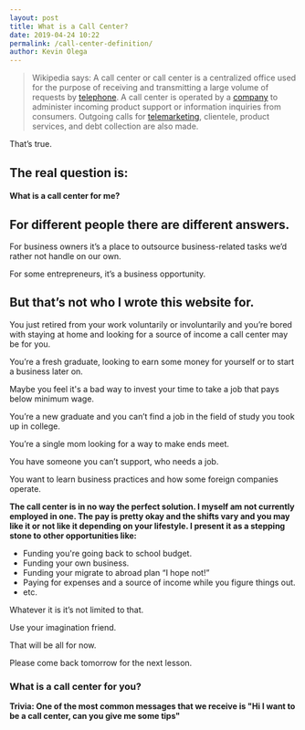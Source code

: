 ```yaml
--- 
layout: post 
title: What is a Call Center?
date: 2019-04-24 10:22
permalink: /call-center-definition/ 
author: Kevin Olega 
--- 
```

> Wikipedia says: A call center or call center is a centralized office used for the purpose of receiving and transmitting a large volume of requests by [telephone](http://en.wikipedia.org/wiki/Telephone). A call center is operated by a [company](http://en.wikipedia.org/wiki/Company) to administer incoming product support or information inquiries from consumers. Outgoing calls for [telemarketing](http://en.wikipedia.org/wiki/Telemarketing), clientele, product services, and debt collection are also made.

That’s true. 

## The real question is:

#### What is a call center for me?


## For different people there are different answers.

For business owners it’s a place to outsource business-related tasks we’d rather not handle on our own.

For some entrepreneurs, it’s a business opportunity.

## But that’s not who I wrote this website for.

You just retired from your work voluntarily or involuntarily and you’re bored with staying at home and looking for a source of income a call center may be for you.

You’re a fresh graduate, looking to earn some money for yourself or to start a business later on. 

Maybe you feel it's a bad way to invest your time to take a job that pays below minimum wage.

You’re a new graduate and you can’t find a job in the field of study you took up in college.

You’re a single mom looking for a way to make ends meet.

You have someone you can’t support, who needs a job.

You want to learn business practices and how some foreign companies operate.

**The call center is in no way the perfect solution. I myself am not currently employed in one. The pay is pretty okay and the shifts vary and you may like it or not like it depending on your lifestyle. I present it as a stepping stone to other opportunities like:**

- Funding you're going back to school budget.
- Funding your own business.
- Funding your migrate to abroad plan “I hope not!”
- Paying for expenses and a source of income while you figure things out.
- etc.

Whatever it is it’s not limited to that. 

Use your imagination friend. 

That will be all for now.

Please come back tomorrow for the next lesson.

### What is a call center for you? 

**Trivia: One of the most common messages that we receive is "Hi I want to be a call center, can you give me some tips"**
